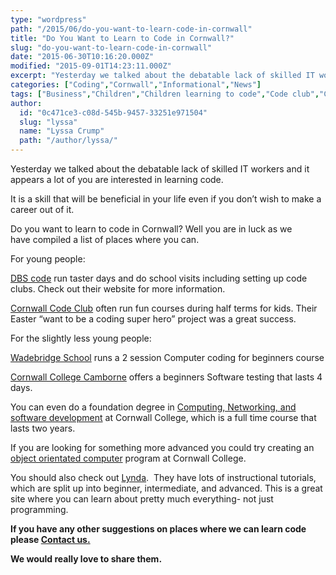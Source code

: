 ```yaml
---
type: "wordpress"
path: "/2015/06/do-you-want-to-learn-code-in-cornwall"
title: "Do You Want to Learn to Code in Cornwall?"
slug: "do-you-want-to-learn-code-in-cornwall"
date: "2015-06-30T10:16:20.000Z"
modified: "2015-09-01T14:23:11.000Z"
excerpt: "Yesterday we talked about the debatable lack of skilled IT workers and it appears a lot of you are interested in learning code. It is a skill that will be beneficial in your life even if you don’t wish to make a career out of it. Do you want to learn to code in Cornwall? \[…\]"
categories: ["Coding","Cornwall","Informational","News"]
tags: ["Business","Children","Children learning to code","Code club","Codecademy","Coding","Cornwall","education","Headforwards","Infomational","Raspberry Pi","Software","software development","software outsourcing in Cornwall","software outsourcing uk","Top Tips"]
author:
  id: "0c471ce3-c08d-545b-9457-33251e971504"
  slug: "lyssa"
  name: "Lyssa Crump"
  path: "/author/lyssa/"
---
```

Yesterday we talked about the debatable lack of skilled IT workers and it appears a lot of you are interested in learning code.

It is a skill that will be beneficial in your life even if you don’t wish to make a career out of it.

Do you want to learn to code in Cornwall? Well you are in luck as we have compiled a list of places where you can.

For young people:

[DBS code](http://dbscode.co.uk/little-geeks/) run taster days and do school visits including setting up code clubs. Check out their website for more information.

[Cornwall Code Club](http://codeclub.cornwall.ac.uk/easterschool/) often run fun courses during half terms for kids. Their Easter “want to be a coding super hero” project was a great success.

For the slightly less young people:

[Wadebridge School](https://adulteducation.cornwall.gov.uk/CourseFinder/(S(ecni4kputzgidbaseid14jij))/CourseDetails.aspx?CourseID=88392) runs a 2 session Computer coding for beginners course

[Cornwall College Camborne](http://www2.cornwall.ac.uk/business/index.php?page=_Our_Courses&subpage=_Detail&coursearea=IT&WBL=0&HEF=&keyword=&pagetitle=Software%20Testing&pagetype=3&coursetype=&studytype=&coursecode=215561&ucascode) offers a beginners Software testing that lasts 4 days.

You can even do a foundation degree in [Computing, Networking, and software development](https://www.cornwall.ac.uk/courses/fdsc-computing-networking-and-software-development) at Cornwall College, which is a full time course that lasts two years.

If you are looking for something more advanced you could try creating an [object orientated computer](http://www2.cornwall.ac.uk/business/index.php?page=_Our_Courses&subpage=_Detail&coursearea=&WBL=0&HEF=&keyword=ALL&pagetitle=Creating%20An%20Object%20Oriented%20Computer%20Program&pagetype=3&coursetype=&studytype=&coursecode=215737&ucascode) program at Cornwall College.

You should also check out [Lynda](http://www.lynda.com/Programming-Languages-training-tutorials/1467-0.html?utm_source=google&utm_medium=cpc&utm_campaign=l3-GB-Search-Dev-Programming&cid=l3-gb:en:ps:lp:prosc:s50:1467:all:google:mbm-learn_coding&utm_content=70989572086&utm_term=%2Blearn%20%2Bcoding&gclid=CjwKEAjw_MisBRCTuNPfoMqU4ngSJACrJv1VhypEsioXyvCgOipQmHvTvqndYFInDUv7YTqAr4dstxoCjg3w_wcB).  They have lots of instructional tutorials, which are split up into beginner, intermediate, and advanced. This is a great site where you can learn about pretty much everything- not just programming.

**If you have any other suggestions on places where we can learn code please [Contact us.](http://www.headforwards.com/contactus/)**

**We would really love to share them.**